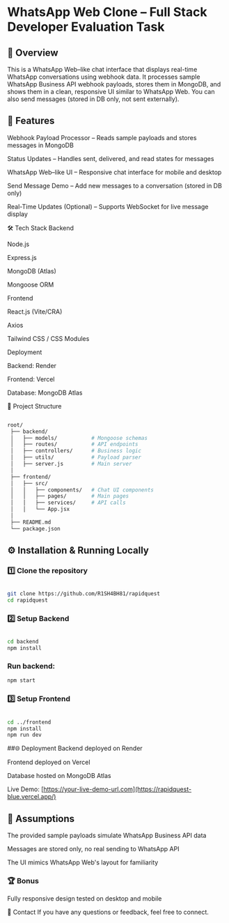 # WhatsApp Web Clone – Full Stack Developer Evaluation Task
## 📌 Overview
This is a WhatsApp Web–like chat interface that displays real-time WhatsApp conversations using webhook data.
It processes sample WhatsApp Business API webhook payloads, stores them in MongoDB, and shows them in a clean, responsive UI similar to WhatsApp Web.
You can also send messages (stored in DB only, not sent externally).

## 🚀 Features
Webhook Payload Processor – Reads sample payloads and stores messages in MongoDB

Status Updates – Handles sent, delivered, and read states for messages

WhatsApp Web–like UI – Responsive chat interface for mobile and desktop

Send Message Demo – Add new messages to a conversation (stored in DB only)

Real-Time Updates (Optional) – Supports WebSocket for live message display

🛠 Tech Stack
Backend

Node.js

Express.js

MongoDB (Atlas)

Mongoose ORM

Frontend

React.js (Vite/CRA)

Axios

Tailwind CSS / CSS Modules

Deployment

Backend: Render 

Frontend: Vercel 

Database: MongoDB Atlas

📂 Project Structure
```bash

root/
 ├── backend/
 │   ├── models/           # Mongoose schemas
 │   ├── routes/           # API endpoints
 │   ├── controllers/      # Business logic
 │   ├── utils/            # Payload parser
 │   ├── server.js         # Main server
 │
 ├── frontend/
 │   ├── src/
 │   │   ├── components/   # Chat UI components
 │   │   ├── pages/        # Main pages
 │   │   ├── services/     # API calls
 │   │   └── App.jsx
 │
 ├── README.md
 └── package.json
```
## ⚙️ Installation & Running Locally
### 1️⃣ Clone the repository
```bash

git clone https://github.com/R1SH4BH81/rapidquest
cd rapidquest
```
### 2️⃣ Setup Backend
```bash

cd backend
npm install
```

### Run backend:

```bash
npm start
```


### 3️⃣ Setup Frontend
```bash

cd ../frontend
npm install
npm run dev
```


##🌐 Deployment
Backend deployed on Render

Frontend deployed on Vercel

Database hosted on MongoDB Atlas

Live Demo: [https://your-live-demo-url.com](https://rapidquest-blue.vercel.app/)



## 📜 Assumptions
The provided sample payloads simulate WhatsApp Business API data

Messages are stored only, no real sending to WhatsApp API

The UI mimics WhatsApp Web's layout for familiarity

### 🏆 Bonus


Fully responsive design tested on desktop and mobile

📧 Contact
If you have any questions or feedback, feel free to connect.
